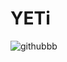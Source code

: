 # YETi
![githubbb](https://github.com/YETIx86/YETi/assets/153613487/6a900c04-9d4e-41a4-b92e-b5f431ddeabd)

